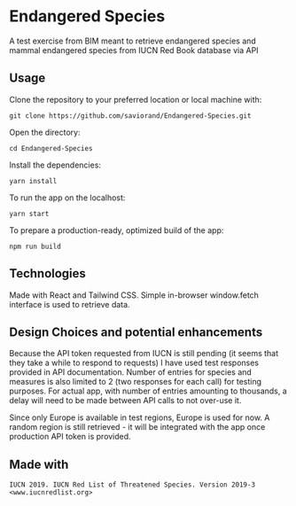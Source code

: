 # Endangered Species

 A test exercise from BIM meant to retrieve endangered species and mammal endangered species from IUCN Red Book database via API

## Usage

Clone the repository to your preferred location or local machine with:

    git clone https://github.com/saviorand/Endangered-Species.git

Open the directory:

    cd Endangered-Species

Install the dependencies:

    yarn install

To run the app on the localhost: 

    yarn start

To prepare a production-ready, optimized build of the app:

    npm run build

## Technologies

Made with React and Tailwind CSS.
Simple in-browser window.fetch interface is used to retrieve data.

## Design Choices and potential enhancements

Because the API token requested from IUCN is still pending (it seems that they take a while to respond to requests) I have used test responses provided in API documentation. Number of entries for species and measures is also limited to 2 (two responses for each call) for testing purposes. For actual app, with number of entries amounting to thousands, a delay will need to be made between API calls to not over-use it.

Since only Europe is available in test regions, Europe is used for now. A random region is still retrieved - it will be integrated with the app once production API token is provided.


## Made with

    IUCN 2019. IUCN Red List of Threatened Species. Version 2019-3 <www.iucnredlist.org>